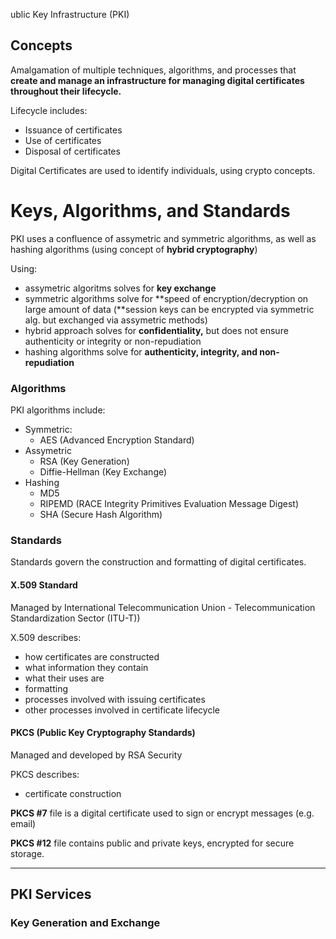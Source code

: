 ublic Key Infrastructure \(PKI\)

## Concepts

Amalgamation of multiple techniques, algorithms, and processes that **create and manage an infrastructure for managing digital certificates throughout their lifecycle.**

Lifecycle includes:

* Issuance of certificates
* Use of certificates
* Disposal of certificates

Digital Certificates are used to identify individuals, using crypto concepts.

# Keys, Algorithms, and Standards

PKI uses a confluence of assymetric and symmetric algorithms, as well as hashing algorithms \(using concept of **hybrid cryptography**\)

Using:

* assymetric algoritms solves for **key exchange**
* symmetric algorithms solve for **speed of encryption/decryption on large amount of data \(**session keys can be encrypted via symmetric alg. but exchanged via assymetric methods\)
* hybrid approach solves for **confidentiality,** but does not ensure authenticity or integrity or non-repudiation
* hashing algorithms solve for **authenticity, integrity, and non-repudiation**

### Algorithms

PKI algorithms include:

* Symmetric:
  * AES \(Advanced Encryption Standard\)
* Assymetric
  * RSA \(Key Generation\)
  * Diffie-Hellman \(Key Exchange\)
* Hashing
  * MD5
  * RIPEMD \(RACE Integrity Primitives Evaluation Message Digest\)
  * SHA \(Secure Hash Algorithm\)

### Standards

Standards govern the construction and formatting of digital certificates.

#### **X.509 Standard**

Managed by International Telecommunication Union - Telecommunication Standardization Sector \(ITU-T\)\)

X.509 describes:

* how certificates are constructed
* what information they contain
* what their uses are
* formatting
* processes involved with issuing certificates
* other processes involved in certificate lifecycle

#### PKCS \(Public Key Cryptography Standards\)

Managed and developed by RSA Security

PKCS describes:

* certificate construction

**PKCS \#7** file is a digital certificate used to sign or encrypt messages \(e.g. email\)

**PKCS \#12** file contains public and private keys, encrypted for secure storage.

---

## PKI Services

### Key Generation and Exchange





